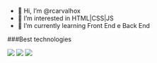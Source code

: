 - 👋 Hi, I’m @rcarvalhox
- 👀 I’m interested in HTML|CSS|JS
- 🌱 I’m currently learning   Front End e Back  End


###Best technologies

<div>
    <img src="https://cdn.jsdelivr.net/gh/devicons/devicon/icons/html5/html5-original.svg" />
  <img src="https://cdn.jsdelivr.net/gh/devicons/devicon/icons/css3/css3-original-wordmark.svg" />
<img src="https://cdn.jsdelivr.net/gh/devicons/devicon/icons/javascript/javascript-original.svg" />  </div>
